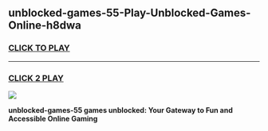 
## unblocked-games-55-Play-Unblocked-Games-Online-h8dwa
<h3>
<a href="https://premium76.site?title=unblocked-games-55&ref=25A">CLICK TO PLAY</a></h3>
<hr>

<h3>
<a href="https://premium76.site?title=unblocked-games-55&ref=25A">CLICK 2 PLAY</a>
  
</h3>

<a href="https://premium76.site?title=unblocked-games-55&ref=25A"><img src="https://clearcache.store/games.png"></a>


**unblocked-games-55 games unblocked: Your Gateway to Fun and Accessible Online Gaming**
